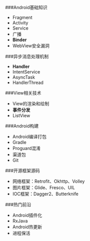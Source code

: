 ###Android基础知识
 - Fragment
 - Activity
 - Service
 - 广播
 - <strong>Binder</strong>
 - WebView安全漏洞
 
###异步消息处理机制
 - <strong>Handler</strong>
 - IntentService
 - AsyncTask
 - HandlerThread

###View相关技术
 - View的渲染和绘制
 - <strong>事件分发</strong>
 - ListView
 
###Android构建
 - Android编译打包
 - Gradle
 - Proguard混淆
 - 渠道包
 - Git
 
###开源框架源码
 - 网络框架：Retrofit、Okhttp、Volley
 - 图片框架：Glide、Fresco、UIL
 - IOC框架：Dagger2、Butterknife
 
###热门前沿
 - Android插件化
 - RxJava
 - Android热更新
 - 进程保活